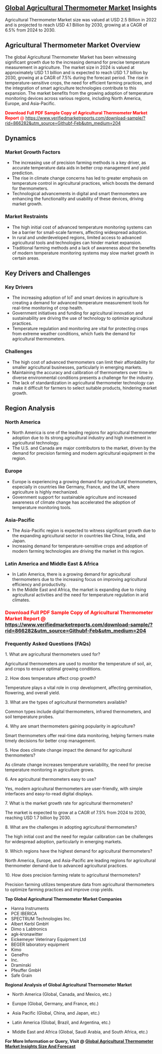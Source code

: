 <h2><a href="https://www.verifiedmarketreports.com/download-sample/?rid=866282&amp;utm_source=Githubf&amp;utm_medium=204" target="_blank">Global Agricultural Thermometer Market</a> Insights</h2><p>Agricultural Thermometer Market size was valued at USD 2.5 Billion in 2022 and is projected to reach USD 4.1 Billion by 2030, growing at a CAGR of 6.5% from 2024 to 2030.</p><p> <h2>Agricultural Thermometer Market Overview</h2> <p>The global Agricultural Thermometer Market has been witnessing significant growth due to the increasing demand for precise temperature measurement in agriculture. The market size in 2024 is valued at approximately USD 1.1 billion and is expected to reach USD 1.7 billion by 2030, growing at a CAGR of 7.5% during the forecast period. The rise in temperature-sensitive crops, the need for efficient farming practices, and the integration of smart agriculture technologies contribute to this expansion. The market benefits from the growing adoption of temperature monitoring devices across various regions, including North America, Europe, and Asia-Pacific.</p> <p><p><span class=""><span style="color: #ff0000;"><strong>Download Full PDF Sample Copy of Agricultural Thermometer Market Report</strong> @ </span><a href="https://www.verifiedmarketreports.com/download-sample/?rid=866282&amp;utm_source=Githubf-Feb&amp;utm_medium=204" target="_blank">https://www.verifiedmarketreports.com/download-sample/?rid=866282&amp;utm_source=Githubf-Feb&amp;utm_medium=204</a></span></p></p> <h2>Dynamics</h2> <h3>Market Growth Factors</h3> <ul> <li>The increasing use of precision farming methods is a key driver, as accurate temperature data aids in better crop management and yield prediction.</li> <li>The rise in climate change concerns has led to greater emphasis on temperature control in agricultural practices, which boosts the demand for thermometers.</li> <li>Technological advancements in digital and smart thermometers are enhancing the functionality and usability of these devices, driving market growth.</li> </ul> <h3>Market Restraints</h3> <ul> <li>The high initial cost of advanced temperature monitoring systems can be a barrier for small-scale farmers, affecting widespread adoption.</li> <li>In rural and underdeveloped regions, limited access to advanced agricultural tools and technologies can hinder market expansion.</li> <li>Traditional farming methods and a lack of awareness about the benefits of modern temperature monitoring systems may slow market growth in certain areas.</li> </ul> <h2>Key Drivers and Challenges</h2> <h3>Key Drivers</h3> <ul> <li>The increasing adoption of IoT and smart devices in agriculture is creating a demand for advanced temperature measurement tools for real-time monitoring of crop health.</li> <li>Government initiatives and funding for agricultural innovation and sustainability are driving the use of technology to optimize agricultural practices.</li> <li>Temperature regulation and monitoring are vital for protecting crops from extreme weather conditions, which fuels the demand for agricultural thermometers.</li> </ul> <h3>Challenges</h3> <ul> <li>The high cost of advanced thermometers can limit their affordability for smaller agricultural businesses, particularly in emerging markets.</li> <li>Maintaining the accuracy and calibration of thermometers over time in diverse environmental conditions presents a challenge for the industry.</li> <li>The lack of standardization in agricultural thermometer technology can make it difficult for farmers to select suitable products, hindering market growth.</li> </ul> <h2>Region Analysis</h2> <h3>North America</h3> <ul> <li>North America is one of the leading regions for agricultural thermometer adoption due to its strong agricultural industry and high investment in agricultural technology.</li> <li>The U.S. and Canada are major contributors to the market, driven by the demand for precision farming and modern agricultural equipment in the region.</li> </ul> <h3>Europe</h3> <ul> <li>Europe is experiencing a growing demand for agricultural thermometers, especially in countries like Germany, France, and the UK, where agriculture is highly mechanized.</li> <li>Government support for sustainable agriculture and increased awareness of climate change has accelerated the adoption of temperature monitoring tools.</li> </ul> <h3>Asia-Pacific</h3> <ul> <li>The Asia-Pacific region is expected to witness significant growth due to the expanding agricultural sector in countries like China, India, and Japan.</li> <li>Increasing demand for temperature-sensitive crops and adoption of modern farming technologies are driving the market in this region.</li> </ul> <h3>Latin America and Middle East & Africa</h3> <ul> <li>In Latin America, there is a growing demand for agricultural thermometers due to the increasing focus on improving agricultural efficiency and productivity.</li> <li>In the Middle East and Africa, the market is expanding due to rising agricultural activities and the need for temperature regulation in arid climates.</li> </ul> <h3><p><span class=""><span style="color: #ff0000;"><strong>Download Full PDF Sample Copy of Agricultural Thermometer Market Report</strong> @ </span><a href="https://www.verifiedmarketreports.com/download-sample/?rid=866282&amp;utm_source=Githubf-Feb&amp;utm_medium=204" target="_blank">https://www.verifiedmarketreports.com/download-sample/?rid=866282&amp;utm_source=Githubf-Feb&amp;utm_medium=204</a></span></p></h3> <h3>Frequently Asked Questions (FAQs)</h3> <p>1. What are agricultural thermometers used for?</p> <p>Agricultural thermometers are used to monitor the temperature of soil, air, and crops to ensure optimal growing conditions.</p> <p>2. How does temperature affect crop growth?</p> <p>Temperature plays a vital role in crop development, affecting germination, flowering, and overall yield.</p> <p>3. What are the types of agricultural thermometers available?</p> <p>Common types include digital thermometers, infrared thermometers, and soil temperature probes.</p> <p>4. Why are smart thermometers gaining popularity in agriculture?</p> <p>Smart thermometers offer real-time data monitoring, helping farmers make timely decisions for better crop management.</p> <p>5. How does climate change impact the demand for agricultural thermometers?</p> <p>As climate change increases temperature variability, the need for precise temperature monitoring in agriculture grows.</p> <p>6. Are agricultural thermometers easy to use?</p> <p>Yes, modern agricultural thermometers are user-friendly, with simple interfaces and easy-to-read digital displays.</p> <p>7. What is the market growth rate for agricultural thermometers?</p> <p>The market is expected to grow at a CAGR of 7.5% from 2024 to 2030, reaching USD 1.7 billion by 2030.</p> <p>8. What are the challenges in adopting agricultural thermometers?</p> <p>The high initial cost and the need for regular calibration can be challenges for widespread adoption, particularly in emerging markets.</p> <p>9. Which regions have the highest demand for agricultural thermometers?</p> <p>North America, Europe, and Asia-Pacific are leading regions for agricultural thermometer demand due to advanced agricultural practices.</p> <p>10. How does precision farming relate to agricultural thermometers?</p> <p>Precision farming utilizes temperature data from agricultural thermometers to optimize farming practices and improve crop yields.</p> </p><p><strong>Top Global Agricultural Thermometer Market Companies</strong></p><div data-test-id=""><p><li>Hanna Instruments</li><li> PCE IBERICA</li><li> SPECTRUM Technologies Inc.</li><li> Albert Kerbl GmbH</li><li> Dimo s Labtronics</li><li> agk-kronawitter</li><li> Eickemeyer Veterinary Equipment Ltd</li><li> BEGER laboratory equipment</li><li> Kimo</li><li> GenePro</li><li> Inc.</li><li> Draminski</li><li> Pfeuffer GmbH</li><li> Safe Grain</li></p><div><strong>Regional Analysis of&nbsp;Global Agricultural Thermometer Market</strong></div><ul><li dir="ltr"><p dir="ltr">North America&nbsp;(Global, Canada, and Mexico, etc.)</p></li><li dir="ltr"><p dir="ltr">Europe (Global, Germany, and France, etc.)</p></li><li dir="ltr"><p dir="ltr">Asia Pacific&nbsp;(Global, China, and Japan, etc.)</p></li><li dir="ltr"><p dir="ltr">Latin America&nbsp;(Global, Brazil, and Argentina, etc.)</p></li><li dir="ltr">Middle East and Africa&nbsp;(Global, Saudi Arabia, and South Africa, etc.)</li></ul><p><strong>For More Information or Query, Visit @&nbsp;</strong><strong><a href="https://www.verifiedmarketreports.com/product/agricultural-thermometer-market/?utm_source=Githubf&amp;utm_medium=204" target="_blank">Global Agricultural Thermometer Market Insights Size And Forecast</a></strong></p></div>
